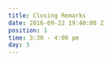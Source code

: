 ```yaml
---
title: Closing Remarks
date: 2016-09-22 19:40:00 Z
position: 1
time: 3:30 - 4:00 pm
day: 3
---
```


